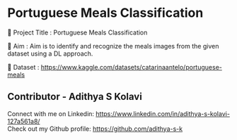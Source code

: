 # Portuguese Meals Classification

🔴 Project Title : Portuguese Meals Classification

🔴 Aim : Aim is to identify and recognize the meals images from the given dataset using a DL approach.

🔴 Dataset : https://www.kaggle.com/datasets/catarinaantelo/portuguese-meals




## Contributor - Adithya S Kolavi

Connect with me on Linkedin: https://www.linkedin.com/in/adithya-s-kolavi-127a561a8/
\
Check out my Github profile: https://github.com/adithya-s-k